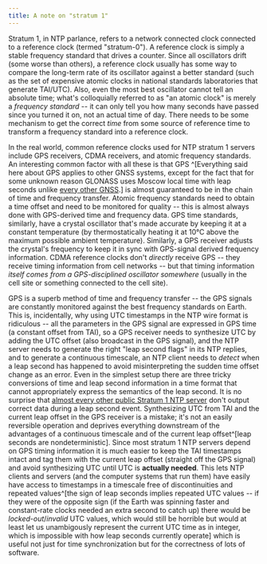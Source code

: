 ```yaml
---
title: A note on "stratum 1"
---
```


Stratum 1, in NTP parlance, refers to a network connected clock connected to a reference clock (termed "stratum-0"). A reference clock is simply a stable frequency standard that drives a counter. Since all oscillators drift (some worse than others), a reference clock usually has some way to compare the long-term rate of its oscillator against a better standard (such as the set of expensive atomic clocks in national standards laboratories that generate TAI/UTC). Also, even the most best oscillator cannot tell an absolute time; what's colloquially referred to as "an atomic clock" is merely a *frequency standard* -- it can only tell you how many seconds have passed since you turned it on, not an actual time of day. There needs to be some mechanism to get the correct *time* from some source of reference time to transform a frequency standard into a reference clock.


In the real world, common reference clocks used for NTP stratum 1 servers include GPS receivers, CDMA receivers, and atomic frequency standards. An interesting common factor with all these is that GPS ^[Everything said here about GPS applies to other GNSS systems, except for the fact that for some unknown reason GLONASS uses Moscow local time with leap seconds unlike [every other GNSS](http://www.navipedia.net/index.php/Time_References_in_GNSS).] is almost guaranteed to be in the chain of time and frequency transfer. Atomic frequency standards need to obtain a time offset and need to be monitored for quality -- this is almost always done with GPS-derived time and frequency data. GPS time standards, similarly, have a crystal oscillator that's made accurate by keeping it at a constant temperature (by thermostatically heating it at 10°C above the maximum possible ambient temperature). Similarly, a GPS receiver adjusts the crystal's frequency to keep it in sync with GPS-signal derived frequency information. CDMA reference clocks don't *directly* receive GPS -- they receive timing information from cell networks -- but that timing information *itself comes from a GPS-disciplined oscillator somewhere* (usually in the cell site or something connected to the cell site).

GPS is a superb method of time and frequency transfer -- the GPS signals are constantly monitored against the best frequency standards on Earth. This is, incidentally, why using UTC timestamps in the NTP wire format is ridiculous -- all the parameters in the GPS signal are expressed in GPS time (a constant offset from TAI), so a GPS receiver needs to synthesize UTC by adding the UTC offset (also broadcast in the GPS signal), and the NTP server needs to generate the right "leap second flags" in its NTP replies, and to generate a continuous timescale, an NTP client needs to *detect* when a leap second has happened to avoid misinterpreting the sudden time offset change as an error. Even in the simplest setup there are three tricky conversions of time and leap second information in a time format that cannot appropriately express the semantics of the leap second. It is no surprise that [almost every other public Stratum 1 NTP server](http://crin.eng.uts.edu.au/~darryl/Publications/LeapSecond_camera.pdf) don't output correct data during a leap second event. Synthesizing UTC from TAI and the current leap offset in the GPS receiver is a mistake; it's not an easily reversible operation and deprives everything downstream of the advantages of a continuous timescale and of the current leap offset^[leap seconds are nondeterministic]. Since most stratum 1 NTP servers depend on GPS timing information it is much easier to keep the TAI timestamps intact and tag them with the current leap offset (straight off the GPS signal) and avoid synthesizing UTC until UTC is **actually needed**. This lets NTP clients and servers (and the computer systems that run them) have easily have access to timestamps in a timescale free of discontinuities and repeated values^[the sign of leap seconds implies repeated UTC values -- if they were of the opposite sign (if the Earth was spinning faster and constant-rate clocks needed an extra second to catch up) there would be *locked-out*/*invalid* UTC values, which would still be horrible but would at least let us unambigously represent the current UTC time as in integer, which is impossible with how leap seconds currently operate] which is useful not just for time synchronization but for the correctness of lots of software.
